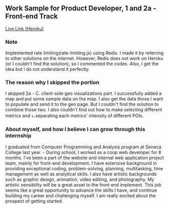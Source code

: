 Work Sample for Product Developer, 1 and 2a - Front-end Track
---

[Live Link (Heroku)](https://wonkihwang-eqworks.herokuapp.com/)

### Note

Implemented rate limiting(rate-limiting.js) using Redis. I made it by referring to other solutions on the internet. However, Redis does not work on Heroku (or I couldn't find the solution), so I commented the codes. Also, I get the idea but I do not understand it perfectly.

### The reason why I skipped the portion

I skipped 2a - C. client-side geo visualizations part. I successfully added a map and put some sample data on the map. I also get the data those I want to populate and send it to the geo page. But I couldn't find the solution to combine those two. I also couldn't find out how to make selecting different metrics and ㄴseparating each metrics' intensity of different POIs.

### About myself, and how I believe I can grow through this internship

I graduated from Computer Programming and Analysis program at Seneca College last year. -	During school, I worked as a coop web developer for 8 months. I've been a part of the website and internal web application project team, mainly for front-end development. I have extensive background in providing exceptional coding, problem-solving, planning, multitasking, time management as well as analytical skills. I also have artistic backgrounds such as graphic design, animation, video editing, and photography. My artistic sensibility will be a great asset to the front end implement. This job seems like a great opportunity to advance the skills I have, and continue building my career and challenging myself. I am really excited about the prospect of getting started.
